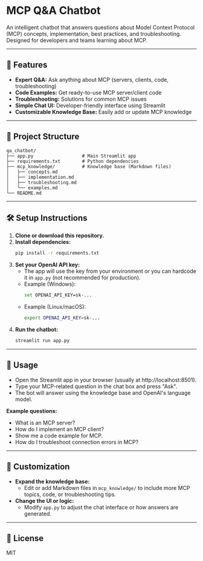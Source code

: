 # MCP Q&A Chatbot

An intelligent chatbot that answers questions about Model Context Protocol (MCP) concepts, implementation, best practices, and troubleshooting. Designed for developers and teams learning about MCP.

---

## 🚀 Features
- **Expert Q&A:** Ask anything about MCP (servers, clients, code, troubleshooting)
- **Code Examples:** Get ready-to-use MCP server/client code
- **Troubleshooting:** Solutions for common MCP issues
- **Simple Chat UI:** Developer-friendly interface using Streamlit
- **Customizable Knowledge Base:** Easily add or update MCP knowledge

---

## 📁 Project Structure
```
qa_chatbot/
├── app.py                  # Main Streamlit app
├── requirements.txt        # Python dependencies
├── mcp_knowledge/          # Knowledge base (Markdown files)
│   ├── concepts.md
│   ├── implementation.md
│   ├── troubleshooting.md
│   └── examples.md
└── README.md
```

---

## 🛠️ Setup Instructions
1. **Clone or download this repository.**
2. **Install dependencies:**
   ```sh
   pip install -r requirements.txt
   ```
3. **Set your OpenAI API key:**
   - The app will use the key from your environment or you can hardcode it in `app.py` (not recommended for production).
   - Example (Windows):
     ```sh
     set OPENAI_API_KEY=sk-...
     ```
   - Example (Linux/macOS):
     ```sh
     export OPENAI_API_KEY=sk-...
     ```
4. **Run the chatbot:**
   ```sh
   streamlit run app.py
   ```

---

## 💬 Usage
- Open the Streamlit app in your browser (usually at http://localhost:8501).
- Type your MCP-related question in the chat box and press "Ask".
- The bot will answer using the knowledge base and OpenAI's language model.

**Example questions:**
- What is an MCP server?
- How do I implement an MCP client?
- Show me a code example for MCP.
- How do I troubleshoot connection errors in MCP?

---

## 📝 Customization
- **Expand the knowledge base:**
  - Edit or add Markdown files in `mcp_knowledge/` to include more MCP topics, code, or troubleshooting tips.
- **Change the UI or logic:**
  - Modify `app.py` to adjust the chat interface or how answers are generated.

---

## 📜 License
MIT 